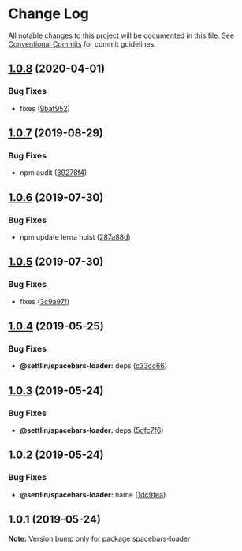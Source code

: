 # Change Log

All notable changes to this project will be documented in this file.
See [Conventional Commits](https://conventionalcommits.org) for commit guidelines.

## [1.0.8](https://github.com/settlin/node-monorepo/compare/@settlin/spacebars-loader@1.0.7...@settlin/spacebars-loader@1.0.8) (2020-04-01)


### Bug Fixes

* fixes ([9baf952](https://github.com/settlin/node-monorepo/commit/9baf952))





## [1.0.7](https://github.com/settlin/node-monorepo/compare/@settlin/spacebars-loader@1.0.6...@settlin/spacebars-loader@1.0.7) (2019-08-29)


### Bug Fixes

* npm audit ([39278f4](https://github.com/settlin/node-monorepo/commit/39278f4))





## [1.0.6](https://github.com/settlin/node-monorepo/compare/@settlin/spacebars-loader@1.0.5...@settlin/spacebars-loader@1.0.6) (2019-07-30)


### Bug Fixes

* npm update lerna hoist ([287a88d](https://github.com/settlin/node-monorepo/commit/287a88d))





## [1.0.5](https://github.com/settlin/node-monorepo/compare/@settlin/spacebars-loader@1.0.4...@settlin/spacebars-loader@1.0.5) (2019-07-30)


### Bug Fixes

* fixes ([3c9a97f](https://github.com/settlin/node-monorepo/commit/3c9a97f))





## [1.0.4](https://github.com/settlin/node-monorepo/compare/@settlin/spacebars-loader@1.0.3...@settlin/spacebars-loader@1.0.4) (2019-05-25)


### Bug Fixes

* **@settlin/spacebars-loader:** deps ([c33cc66](https://github.com/settlin/node-monorepo/commit/c33cc66))





## [1.0.3](https://github.com/settlin/node-monorepo/compare/@settlin/spacebars-loader@1.0.2...@settlin/spacebars-loader@1.0.3) (2019-05-24)


### Bug Fixes

* **@settlin/spacebars-loader:** deps ([5dfc7f6](https://github.com/settlin/node-monorepo/commit/5dfc7f6))





## 1.0.2 (2019-05-24)


### Bug Fixes

* **@settlin/spacebars-loader:** name ([1dc9fea](https://github.com/settlin/node-monorepo/commit/1dc9fea))





## 1.0.1 (2019-05-24)

**Note:** Version bump only for package spacebars-loader
